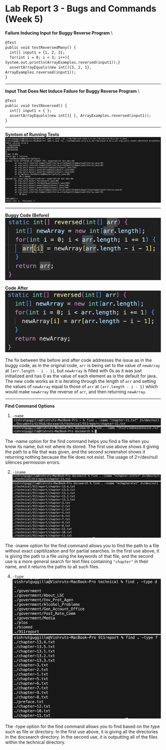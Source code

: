 # Lab Report 3 - Bugs and Commands (Week 5)

**Failure Inducing Input for Buggy Reverse Program**   \

```
@Test
public void testReversedMany() {
  int[] input1 = {1, 2, 3};
  for(int i = 0; i < 3; i++){ System.out.println(ArrayExamples.reversed(input1));}
  assertArrayEquals(new int[]{3, 2, 1}, ArrayExamples.reversed(input1));
}
```

---
  
**Input That Does Not Induce Failure for Buggy Reverse Program**   \

```
@Test
public void testReversed() {
  int[] input1 = { };
  assertArrayEquals(new int[]{ }, ArrayExamples.reversed(input1));
}
```

---

**Symtom of Running Tests** \
![Image](SymptomReverse.png)


---

**Buggy Code (Before)** \
![Image](ReverseBefore.png)

**Code After** \
![Image](ReverseAfter.png)

The fix between the before and after code addresses the issue as in the buggy code, as in the original code, `arr` is being set to the value of `newArray` at `[arr.length - i - 1]`, but `newArray` is filled with 0s as it was just initialized and has 0 as the value of each element as is the default for java. The new code works as it is iterating through the length of `arr` and setting the values of `newArray` equal to those of `arr` at `[arr.length - i - 1]` which would make `newArray` the reverse of `arr`, and then returning `newArray`.

---

**Find Command Options**
1. `-name`
![Image](find-name1.png)
![Image](find-name2.1.png)   

The -name option for the find command helps you find a file when you know its name, but not where its stored. The first use above shows it giving the path to a file that was given, and the second screenshot shows it returning nothing because the file does not exist. The usage of 2>/dev/null silences permission errors.

2. `-iname`
![Image](find-iname1.png)
![Image](find-iname2.png)

The -iname option for the find command allows you to find the path to a file without exact capitilizaiton and for partial searches. In the first use above, it is giving the path to a file using the keywords of that file, and the second use is a more general search for text files containing `"chapter"` in their name, and it returns the paths to all such files.

4. `-type`
![Image](find-typef.png)
![Image](find-typed.png)

The -type option for the find command allows you to find based on the type such as file or directory. In the first use above, it is giving all the directories in the docsearch directory. In the second use, it is outputting all of the files within the technical directory.
